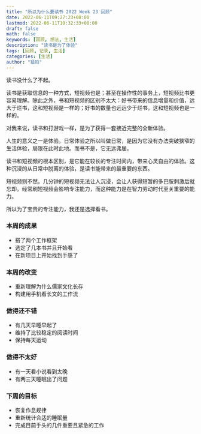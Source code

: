 ```yaml
---
title: "所以为什么要读书 2022 Week 23 回顾"
date: 2022-06-11T09:27:23+08:00
lastmod: 2022-06-11T10:32:33+08:00
draft: false
math: false
keywords: [回顾, 想法, 生活]
description: "读书是为了体验"
tags: [回顾, 记录, 生活]
categories: [生活]
author: "猛犸"
---
```


读书没什么了不起。

读书是获取信息的一种方式，短视频也是；甚至在操作性的事务上，短视频比书更容易理解。除此之外，书和短视频的区别不太大：好书带来的信息增量和价值，远大于烂书，这和短视频是一样的；好书的数量也远远少于烂书，这和短视频也是一样的。

对我来说，读书和打游戏一样，是为了获得一套接近完整的全新体验。

人生的意义之一是体验。日常体验之所以叫做日常，是因为它没有办法突破狭窄的生活体验，局限在此时此地。而书不是，它无远弗届。

读书和短视频的根本区别，是它能在较长的专注时间内，带来心灵自由的体验。这种沉浸的从日常中脱离的体验，是读书能带来的最重要的东西。

短视频则不然。几分钟的短视频无法让人沉浸，会让人获得短暂的多巴胺刺激后就忘却。经常刷短视频会影响专注能力，而这种能力是在智力劳动时代至关重要的能力。

所以为了宝贵的专注能力，我还是选择看书。

### 本周的成果

- 搭了两个工作框架
- 选定了几本书并且开始看
- 在新项目上开始找到手感了

### 本周的改变

- 重新理解为什么儒家文化长存
- 构建用手机看长文的工作流

### 做得还不错

- 有几天早睡早起了
- 维持了比较稳定的阅读时间
- 保持每天运动

### 做得不太好

- 有一天看小说看到太晚
- 有两三天睡眠出了问题

### 下周的目标

- 恢复作息规律
- 重新统计合适的睡眠量
- 完成目前手头的几件重要且紧急的工作
